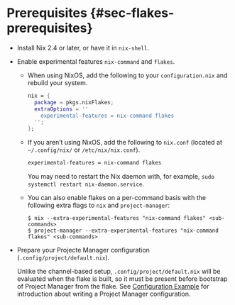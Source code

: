 # Prerequisites {#sec-flakes-prerequisites}

- Install Nix 2.4 or later, or have it in `nix-shell`.

- Enable experimental features `nix-command` and `flakes`.

  - When using NixOS, add the following to your `configuration.nix`
    and rebuild your system.

    ```nix
    nix = {
      package = pkgs.nixFlakes;
      extraOptions = ''
        experimental-features = nix-command flakes
      '';
    };
    ```

  - If you aren’t using NixOS, add the following to `nix.conf`
    (located at `~/.config/nix/` or `/etc/nix/nix.conf`).

    ```bash
    experimental-features = nix-command flakes
    ```

    You may need to restart the Nix daemon with, for example,
    `sudo systemctl restart nix-daemon.service`.

  - You can also enable flakes on a per-command basis with
    the following extra flags to `nix` and `project-manager`:

    ```shell
    $ nix --extra-experimental-features "nix-command flakes" <sub-commands>
    $ project-manager --extra-experimental-features "nix-command flakes" <sub-commands>
    ```

- Prepare your Projecte Manager configuration (`.config/project/default.nix`).

  Unlike the channel-based setup, `.config/project/default.nix` will be evaluated when
  the flake is built, so it must be present before bootstrap of Project
  Manager from the flake. See [Configuration Example](#sec-usage-configuration) for
  introduction about writing a Project Manager configuration.
